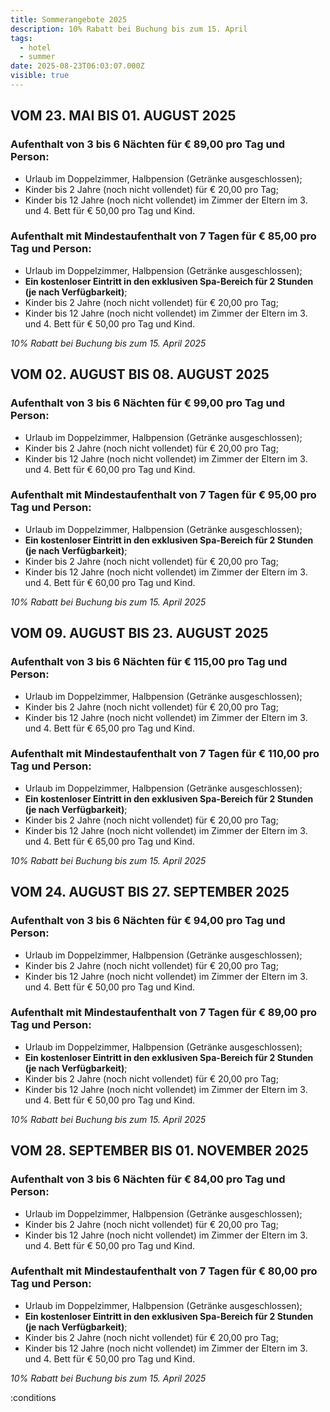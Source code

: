 ```yaml
---
title: Sommerangebote 2025
description: 10% Rabatt bei Buchung bis zum 15. April
tags:
  - hotel
  - summer
date: 2025-08-23T06:03:07.000Z
visible: true
---
```


## VOM 23. MAI BIS 01. AUGUST 2025

### Aufenthalt von **3 bis 6 Nächten** für € 89,00 pro Tag und Person:
- Urlaub im Doppelzimmer, Halbpension (Getränke ausgeschlossen);
- Kinder bis 2 Jahre (noch nicht vollendet) für € 20,00 pro Tag;
- Kinder bis 12 Jahre (noch nicht vollendet) im Zimmer der Eltern im 3. und 4. Bett für € 50,00 pro Tag und Kind.

### Aufenthalt mit Mindestaufenthalt von **7 Tagen** für € 85,00 pro Tag und Person:
- Urlaub im Doppelzimmer, Halbpension (Getränke ausgeschlossen);
- **Ein kostenloser Eintritt in den exklusiven Spa-Bereich für 2 Stunden (je nach Verfügbarkeit)**;
- Kinder bis 2 Jahre (noch nicht vollendet) für € 20,00 pro Tag;
- Kinder bis 12 Jahre (noch nicht vollendet) im Zimmer der Eltern im 3. und 4. Bett für € 50,00 pro Tag und Kind.

*10% Rabatt bei Buchung bis zum 15. April 2025*


## VOM 02. AUGUST BIS 08. AUGUST 2025

### Aufenthalt von **3 bis 6 Nächten** für € 99,00 pro Tag und Person:
- Urlaub im Doppelzimmer, Halbpension (Getränke ausgeschlossen);
- Kinder bis 2 Jahre (noch nicht vollendet) für € 20,00 pro Tag;
- Kinder bis 12 Jahre (noch nicht vollendet) im Zimmer der Eltern im 3. und 4. Bett für € 60,00 pro Tag und Kind.

### Aufenthalt mit Mindestaufenthalt von **7 Tagen** für € 95,00 pro Tag und Person:
- Urlaub im Doppelzimmer, Halbpension (Getränke ausgeschlossen);
- **Ein kostenloser Eintritt in den exklusiven Spa-Bereich für 2 Stunden (je nach Verfügbarkeit)**;
- Kinder bis 2 Jahre (noch nicht vollendet) für € 20,00 pro Tag;
- Kinder bis 12 Jahre (noch nicht vollendet) im Zimmer der Eltern im 3. und 4. Bett für € 60,00 pro Tag und Kind.

*10% Rabatt bei Buchung bis zum 15. April 2025*


## VOM 09. AUGUST BIS 23. AUGUST 2025

### Aufenthalt von **3 bis 6 Nächten** für € 115,00 pro Tag und Person:
- Urlaub im Doppelzimmer, Halbpension (Getränke ausgeschlossen);
- Kinder bis 2 Jahre (noch nicht vollendet) für € 20,00 pro Tag;
- Kinder bis 12 Jahre (noch nicht vollendet) im Zimmer der Eltern im 3. und 4. Bett für € 65,00 pro Tag und Kind.

### Aufenthalt mit Mindestaufenthalt von **7 Tagen** für € 110,00 pro Tag und Person:
- Urlaub im Doppelzimmer, Halbpension (Getränke ausgeschlossen);
- **Ein kostenloser Eintritt in den exklusiven Spa-Bereich für 2 Stunden (je nach Verfügbarkeit)**;
- Kinder bis 2 Jahre (noch nicht vollendet) für € 20,00 pro Tag;
- Kinder bis 12 Jahre (noch nicht vollendet) im Zimmer der Eltern im 3. und 4. Bett für € 65,00 pro Tag und Kind.

*10% Rabatt bei Buchung bis zum 15. April 2025*


## VOM 24. AUGUST BIS 27. SEPTEMBER 2025

### Aufenthalt von **3 bis 6 Nächten** für € 94,00 pro Tag und Person:
- Urlaub im Doppelzimmer, Halbpension (Getränke ausgeschlossen);
- Kinder bis 2 Jahre (noch nicht vollendet) für € 20,00 pro Tag;
- Kinder bis 12 Jahre (noch nicht vollendet) im Zimmer der Eltern im 3. und 4. Bett für € 50,00 pro Tag und Kind.

### Aufenthalt mit Mindestaufenthalt von **7 Tagen** für € 89,00 pro Tag und Person:
- Urlaub im Doppelzimmer, Halbpension (Getränke ausgeschlossen);
- **Ein kostenloser Eintritt in den exklusiven Spa-Bereich für 2 Stunden (je nach Verfügbarkeit)**;
- Kinder bis 2 Jahre (noch nicht vollendet) für € 20,00 pro Tag;
- Kinder bis 12 Jahre (noch nicht vollendet) im Zimmer der Eltern im 3. und 4. Bett für € 50,00 pro Tag und Kind.

*10% Rabatt bei Buchung bis zum 15. April 2025*


## VOM 28. SEPTEMBER BIS 01. NOVEMBER 2025

### Aufenthalt von **3 bis 6 Nächten** für € 84,00 pro Tag und Person:
- Urlaub im Doppelzimmer, Halbpension (Getränke ausgeschlossen);
- Kinder bis 2 Jahre (noch nicht vollendet) für € 20,00 pro Tag;
- Kinder bis 12 Jahre (noch nicht vollendet) im Zimmer der Eltern im 3. und 4. Bett für € 50,00 pro Tag und Kind.

### Aufenthalt mit Mindestaufenthalt von **7 Tagen** für € 80,00 pro Tag und Person:
- Urlaub im Doppelzimmer, Halbpension (Getränke ausgeschlossen);
- **Ein kostenloser Eintritt in den exklusiven Spa-Bereich für 2 Stunden (je nach Verfügbarkeit)**;
- Kinder bis 2 Jahre (noch nicht vollendet) für € 20,00 pro Tag;
- Kinder bis 12 Jahre (noch nicht vollendet) im Zimmer der Eltern im 3. und 4. Bett für € 50,00 pro Tag und Kind.

*10% Rabatt bei Buchung bis zum 15. April 2025*

:conditions
